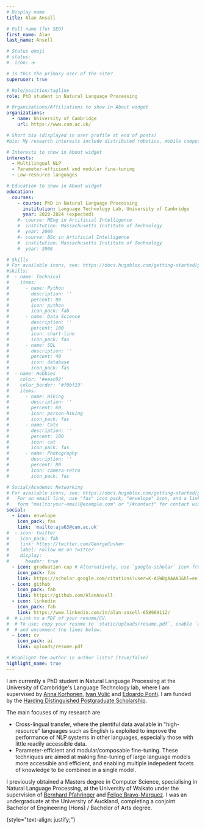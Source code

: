 ```yaml
---
# Display name
title: Alan Ansell

# Full name (for SEO)
first_name: Alan
last_name: Ansell

# Status emoji
# status:
#  icon: ☕️

# Is this the primary user of the site?
superuser: true

# Role/position/tagline
role: PhD student in Natural Language Processing

# Organizations/Affiliations to show in About widget
organizations:
  - name: University of Cambridge
    url: https://www.cam.ac.uk/

# Short bio (displayed in user profile at end of posts)
#bio: My research interests include distributed robotics, mobile computing and programmable matter.

# Interests to show in About widget
interests:
  - Multilingual NLP
  - Parameter-efficient and modular fine-tuning
  - Low-resource languages

# Education to show in About widget
education:
  courses:
    - course: PhD in Natural Language Processing
      institution: Language Technology Lab, University of Cambridge
      year: 2020-2024 (expected)
    #- course: MEng in Artificial Intelligence
    #  institution: Massachusetts Institute of Technology
    #  year: 2009
    #- course: BSc in Artificial Intelligence
    #  institution: Massachusetts Institute of Technology
    #  year: 2008

# Skills
# For available icons, see: https://docs.hugoblox.com/getting-started/page-builder/#icons
#skills:
#  - name: Technical
#    items:
#      - name: Python
#        description: ''
#        percent: 80
#        icon: python
#        icon_pack: fab
#      - name: Data Science
#        description: ''
#        percent: 100
#        icon: chart-line
#        icon_pack: fas
#      - name: SQL
#        description: ''
#        percent: 40
#        icon: database
#        icon_pack: fas
#  - name: Hobbies
#    color: '#eeac02'
#    color_border: '#f0bf23'
#    items:
#      - name: Hiking
#        description: ''
#        percent: 60
#        icon: person-hiking
#        icon_pack: fas
#      - name: Cats
#        description: ''
#        percent: 100
#        icon: cat
#        icon_pack: fas
#      - name: Photography
#        description: ''
#        percent: 80
#        icon: camera-retro
#        icon_pack: fas

# Social/Academic Networking
# For available icons, see: https://docs.hugoblox.com/getting-started/page-builder/#icons
#   For an email link, use "fas" icon pack, "envelope" icon, and a link in the
#   form "mailto:your-email@example.com" or "/#contact" for contact widget.
social:
  - icon: envelope
    icon_pack: fas
    link: 'mailto:aja63@cam.ac.uk'
#  - icon: twitter
#    icon_pack: fab
#    link: https://twitter.com/GeorgeCushen
#    label: Follow me on Twitter
#    display:
#      header: true
  - icon: graduation-cap # Alternatively, use `google-scholar` icon from `ai` icon pack
    icon_pack: fas
    link: https://scholar.google.com/citations?user=K-AGWBgAAAAJ&hl=en
  - icon: github
    icon_pack: fab
    link: https://github.com/AlanAnsell
  - icon: linkedin
    icon_pack: fab
    link: https://www.linkedin.com/in/alan-ansell-658909112/
#  # Link to a PDF of your resume/CV.
#  # To use: copy your resume to `static/uploads/resume.pdf`, enable `ai` icons in `params.yaml`,
#  # and uncomment the lines below.
  - icon: cv
    icon_pack: ai
    link: uploads/resume.pdf

# Highlight the author in author lists? (true/false)
highlight_name: true
---
```


I am currently a PhD student in Natural Language Processing at the University of Cambridge's Language Technology lab, where I am supervised by [Anna Korhonen](https://sites.google.com/site/annakorhonen/), [Ivan Vulić](https://sites.google.com/site/ivanvulic/) and [Edoardo Ponti](https://ducdauge.github.io/). I am funded by the [Harding Distinguished Postgraduate Scholarship](https://www.hardingscholars.fund.cam.ac.uk/).

The main focuses of my research are
 * Cross-lingual transfer, where the plentiful data available in "high-resource" languages such as English is exploited to improve the performance of NLP systems in other languages, especially those with little readily accessible data.
 * Parameter-efficient and modular/composable fine-tuning. These techniques are aimed at making fine-tuning of large language models more accessible and efficient, and enabling multiple indepedent facets of knowledge to be combined in a single model.

I previously obtained a Masters degree in Computer Science, specialising in Natural Language Processing, at the University of Waikato under the supervision of [Bernhard Pfahringer](https://www.cs.waikato.ac.nz/~bernhard/) and [Felipe Bravo-Marquez](https://felipebravom.com/). I was an undergraduate at the University of Auckland, completing a conjoint Bachelor of Engineering (Hons) / Bachelor of Arts degree.


{style="text-align: justify;"}
